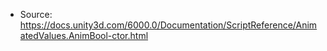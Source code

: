 * Source: https://docs.unity3d.com/6000.0/Documentation/ScriptReference/AnimatedValues.AnimBool-ctor.html


